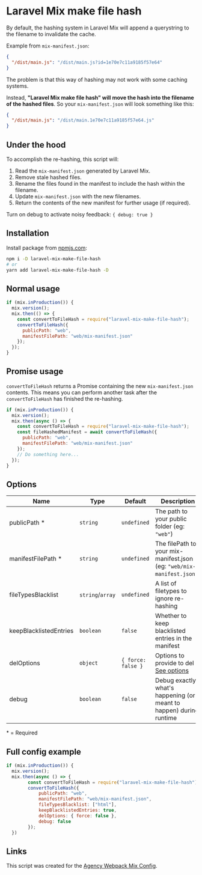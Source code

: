 # Laravel Mix make file hash

By default, the hashing system in Laravel Mix will append a querystring to the filename to invalidate the cache.

Example from `mix-manifest.json`:

```json
{
  "/dist/main.js": "/dist/main.js?id=1e70e7c11a9185f57e64"
}
```

The problem is that this way of hashing may not work with some caching systems.

Instead, **"Laravel Mix make file hash" will move the hash into the filename of the hashed files**. So your `mix-manifest.json` will look something like this:

```json
{
  "/dist/main.js": "/dist/main.1e70e7c11a9185f57e64.js"
}
```

## Under the hood

To accomplish the re-hashing, this script will:

1. Read the `mix-manifest.json` generated by Laravel Mix.
2. Remove stale hashed files.
3. Rename the files found in the manifest to include the hash within the filename.
4. Update `mix-manifest.json` with the new filenames.
5. Return the contents of the new manifest for further usage (if required).

Turn on debug to activate noisy feedback:
`{ debug: true }`

## Installation

Install package from [npmjs.com](https://www.npmjs.com/package/laravel-mix-make-file-hash):

```bash
npm i -D laravel-mix-make-file-hash
# or
yarn add laravel-mix-make-file-hash -D
```

## Normal usage

```js
if (mix.inProduction()) {
  mix.version();
  mix.then(() => {
    const convertToFileHash = require("laravel-mix-make-file-hash");
    convertToFileHash({
      publicPath: "web",
      manifestFilePath: "web/mix-manifest.json"
    });
  });
}
```

## Promise usage

`convertToFileHash` returns a Promise containing the new `mix-manifest.json` contents. This means you can perform another task after the `convertToFileHash` has finished the re-hashing.

```js
if (mix.inProduction()) {
  mix.version();
  mix.then(async () => {
    const convertToFileHash = require("laravel-mix-make-file-hash");
    const fileHashedManifest = await convertToFileHash({
      publicPath: "web",
      manifestFilePath: "web/mix-manifest.json"
    });
    // Do something here...
  });
}
```

## Options

| Name                   | Type             | Default            | Description                                                                          |
| ---------------------- | ---------------- | ------------------ | ------------------------------------------------------------------------------------ |
| publicPath \*          | `string`         | `undefined`        | The path to your public folder (eg: `"web"`)                                         |
| manifestFilePath \*    | `string`         | `undefined`        | The filePath to your mix-manifest.json<br /> (eg: `"web/mix-manifest.json"`)         |
| fileTypesBlacklist     | `string`/`array` | `undefined`        | A list of filetypes to ignore re-hashing                                             |
| keepBlacklistedEntries | `boolean`        | `false`            | Whether to keep blacklisted entries in the manifest                                  |
| delOptions             | `object`         | `{ force: false }` | Options to provide to del - [See options](https://www.npmjs.com/package/del#options) |
| debug                  | `boolean`        | `false`            | Debug exactly what's happening (or meant to happen) during runtime                   |

\*&nbsp;= Required

## Full config example

```js
if (mix.inProduction()) {
  mix.version();
  mix.then(async () => {
        const convertToFileHash = require("laravel-mix-make-file-hash");
        convertToFileHash({
            publicPath: "web",
            manifestFilePath: "web/mix-manifest.json",
            fileTypesBlacklist: ["html"],
            keepBlacklistedEntries: true,
            delOptions: { force: false },
            debug: false
        });
  })
```

## Links

This script was created for the [Agency Webpack Mix Config](https://github.com/ben-rogerson/agency-webpack-mix-config).
